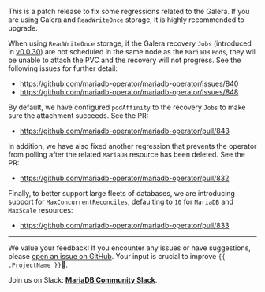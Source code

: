 This is a patch release to fix some regressions related to the Galera. If you are using Galera and `ReadWriteOnce` storage, it is highly recommended to upgrade.

When using `ReadWriteOnce` storage, if the Galera recovery `Jobs` (introduced in [v0.0.30](https://github.com/mariadb-operator/mariadb-operator/releases/tag/v0.0.30)) are not scheduled in the same node as the `MariaDB` `Pods`, they will be unable to attach the PVC and the recovery will not progress. See the following issues for further detail:
- https://github.com/mariadb-operator/mariadb-operator/issues/840
- https://github.com/mariadb-operator/mariadb-operator/issues/848

By default, we have configured `podAffinity` to the recovery `Jobs` to make sure the attachment succeeds. See the PR:
- https://github.com/mariadb-operator/mariadb-operator/pull/843

In addition, we have also fixed another regression that prevents the operator from  polling after the related `MariaDB` resource has been deleted. See the PR:
- https://github.com/mariadb-operator/mariadb-operator/pull/832

Finally, to better support large fleets of databases, we are introducing support for `MaxConcurrentReconciles`, defaulting to `10` for `MariaDB` and `MaxScale` resources:
- https://github.com/mariadb-operator/mariadb-operator/pull/833

---

We value your feedback! If you encounter any issues or have suggestions, please [open an issue on GitHub](https://github.com/mariadb-operator/mariadb-operator/issues/new/choose). Your input is crucial to improve `{{ .ProjectName }}`🦭.

Join us on Slack: **[MariaDB Community Slack](https://r.mariadb.com/join-community-slack)**.